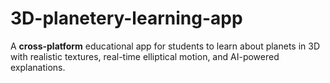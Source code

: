 # 3D-planetery-learning-app
A **cross-platform** educational app for students to learn about planets in 3D with realistic textures, real-time elliptical motion, and AI-powered explanations.
